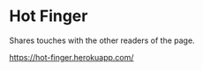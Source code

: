 Hot Finger
=========

Shares touches with the other readers of the page.

<https://hot-finger.herokuapp.com/>
